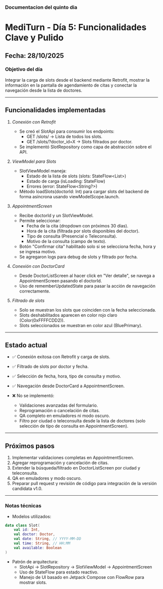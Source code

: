 ### Documentacion del quinto dia
# MediTurn - Día 5: Funcionalidades Clave y Pulido

## Fecha: 28/10/2025

### Objetivo del día
Integrar la carga de slots desde el backend mediante Retrofit, mostrar la información en la pantalla de agendamiento de citas y conectar la navegación desde la lista de doctores.

---

## Funcionalidades implementadas

1. *Conexión con Retrofit*
   - Se creó el SlotApi para consumir los endpoints:
     - GET /slots/ → Lista de todos los slots.
     - GET /slots/?doctor_id=X → Slots filtrados por doctor.
   - Se implementó SlotRepository como capa de abstracción sobre el API.

2. *ViewModel para Slots*
   - SlotViewModel maneja:
     - Estado de la lista de slots (slots: StateFlow<List<Slot>>)
     - Estado de carga (isLoading: StateFlow<Boolean>)
     - Errores (error: StateFlow<String?>)
   - Método loadSlots(doctorId: Int) para cargar slots del backend de forma asíncrona usando viewModelScope.launch.

3. *AppointmentScreen*
   - Recibe doctorId y un SlotViewModel.
   - Permite seleccionar:
     - Fecha de la cita (dropdown con próximos 30 días).
     - Hora de la cita (filtrada por slots disponibles del doctor).
     - Tipo de consulta (Presencial o Teleconsulta).
     - Motivo de la consulta (campo de texto).
   - Botón "Confirmar cita" habilitado solo si se selecciona fecha, hora y se ingresa motivo.
   - Se agregaron logs para debug de slots y filtrado por fecha.

4. *Conexión con DoctorCard*
   - Desde DoctorListScreen al hacer click en "Ver detalle", se navega a AppointmentScreen pasando el doctorId.
   - Uso de rememberUpdatedState para pasar la acción de navegación correctamente.

5. *Filtrado de slots*
   - Solo se muestran los slots que coinciden con la fecha seleccionada.
   - Slots deshabilitados aparecen en color rojo claro (Color(0xFFFFCDD2)).
   - Slots seleccionados se muestran en color azul (BluePrimary).

---

## Estado actual

- ✅ Conexión exitosa con Retrofit y carga de slots.
- ✅ Filtrado de slots por doctor y fecha.
- ✅ Selección de fecha, hora, tipo de consulta y motivo.
- ✅ Navegación desde DoctorCard a AppointmentScreen.

- ❌ No se implementó:
  - Validaciones avanzadas del formulario.
  - Reprogramación o cancelación de citas.
  - QA completo en emuladores ni modo oscuro.
  - Filtro por ciudad o teleconsulta desde la lista de doctores (solo selección de tipo de consulta en AppointmentScreen).

---

## Próximos pasos

1. Implementar validaciones completas en AppointmentScreen.
2. Agregar reprogramación y cancelación de citas.
3. Extender la búsqueda/filtrado en DoctorListScreen por ciudad y teleconsulta.
4. QA en emuladores y modo oscuro.
5. Preparar pull request y revisión de código para integración de la versión candidata v1.0.

---

### Notas técnicas

- Modelos utilizados:
```kotlin
data class Slot(
    val id: Int,
    val doctor: Doctor,
    val date: String, // YYYY-MM-DD
    val time: String, // HH:MM
    val available: Boolean
)
```
- Patrón de arquitectura:
  - SlotApi → SlotRepository → SlotViewModel → AppointmentScreen
  - Uso de StateFlow para estado reactivo.
  - Manejo de UI basado en Jetpack Compose con FlowRow para mostrar slots.